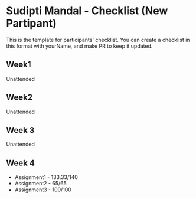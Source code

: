 # Sudipti Mandal - Checklist (New Partipant)
This is the template for participants' checklist. You can create a checklist in this format with yourName, and make PR to keep it updated.

## Week1 
Unattended

## Week2
Unattended

## Week 3
Unattended

## Week 4
- Assignment1 - 133.33/140
- Assignment2 - 65/65
- Assignment3 - 100/100
